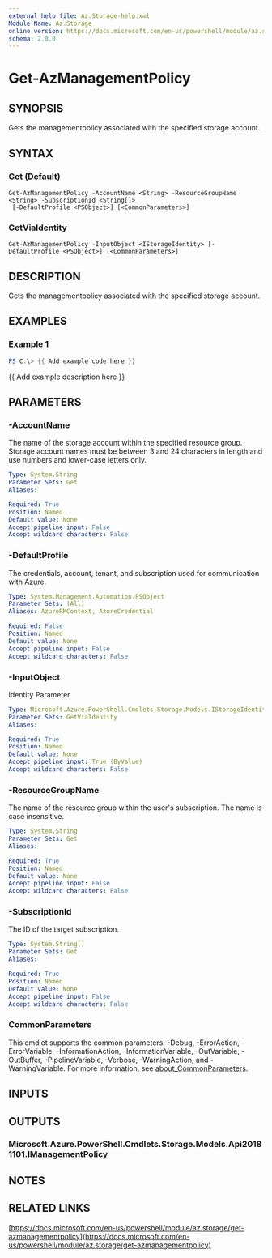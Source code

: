 ```yaml
---
external help file: Az.Storage-help.xml
Module Name: Az.Storage
online version: https://docs.microsoft.com/en-us/powershell/module/az.storage/get-azmanagementpolicy
schema: 2.0.0
---
```


# Get-AzManagementPolicy

## SYNOPSIS
Gets the managementpolicy associated with the specified storage account.

## SYNTAX

### Get (Default)
```
Get-AzManagementPolicy -AccountName <String> -ResourceGroupName <String> -SubscriptionId <String[]>
 [-DefaultProfile <PSObject>] [<CommonParameters>]
```

### GetViaIdentity
```
Get-AzManagementPolicy -InputObject <IStorageIdentity> [-DefaultProfile <PSObject>] [<CommonParameters>]
```

## DESCRIPTION
Gets the managementpolicy associated with the specified storage account.

## EXAMPLES

### Example 1
```powershell
PS C:\> {{ Add example code here }}
```

{{ Add example description here }}

## PARAMETERS

### -AccountName
The name of the storage account within the specified resource group.
Storage account names must be between 3 and 24 characters in length and use numbers and lower-case letters only.

```yaml
Type: System.String
Parameter Sets: Get
Aliases:

Required: True
Position: Named
Default value: None
Accept pipeline input: False
Accept wildcard characters: False
```

### -DefaultProfile
The credentials, account, tenant, and subscription used for communication with Azure.

```yaml
Type: System.Management.Automation.PSObject
Parameter Sets: (All)
Aliases: AzureRMContext, AzureCredential

Required: False
Position: Named
Default value: None
Accept pipeline input: False
Accept wildcard characters: False
```

### -InputObject
Identity Parameter

```yaml
Type: Microsoft.Azure.PowerShell.Cmdlets.Storage.Models.IStorageIdentity
Parameter Sets: GetViaIdentity
Aliases:

Required: True
Position: Named
Default value: None
Accept pipeline input: True (ByValue)
Accept wildcard characters: False
```

### -ResourceGroupName
The name of the resource group within the user's subscription.
The name is case insensitive.

```yaml
Type: System.String
Parameter Sets: Get
Aliases:

Required: True
Position: Named
Default value: None
Accept pipeline input: False
Accept wildcard characters: False
```

### -SubscriptionId
The ID of the target subscription.

```yaml
Type: System.String[]
Parameter Sets: Get
Aliases:

Required: True
Position: Named
Default value: None
Accept pipeline input: False
Accept wildcard characters: False
```

### CommonParameters
This cmdlet supports the common parameters: -Debug, -ErrorAction, -ErrorVariable, -InformationAction, -InformationVariable, -OutVariable, -OutBuffer, -PipelineVariable, -Verbose, -WarningAction, and -WarningVariable. For more information, see [about_CommonParameters](http://go.microsoft.com/fwlink/?LinkID=113216).

## INPUTS

## OUTPUTS

### Microsoft.Azure.PowerShell.Cmdlets.Storage.Models.Api20181101.IManagementPolicy
## NOTES

## RELATED LINKS

[https://docs.microsoft.com/en-us/powershell/module/az.storage/get-azmanagementpolicy](https://docs.microsoft.com/en-us/powershell/module/az.storage/get-azmanagementpolicy)

